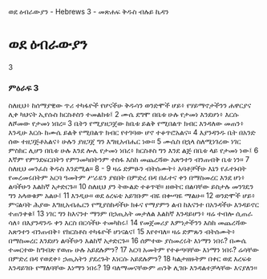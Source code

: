 ﻿
ወደ ዕብራውያን - Hebrews 3 - መጽሐፍ ቅዱስ ብሉይ ኪዳን
# ወደ ዕብራውያን
3
### ምዕራፍ 3
 ስለዚህ፥ ከሰማያዊው ጥሪ ተካፋዮች የሆናችሁ ቅዱሳን ወንድሞች ሆይ፥ የሃይማኖታችንን ሐዋርያና ሊቀ ካህናት ኢየሱስ ክርስቶስን ተመልከቱ፤
2  ሙሴ ደግሞ በቤቱ ሁሉ የታመነ እንደሆነ፥ እርሱ ለሾመው የታመነ ነበረ።
3  ቤትን የሚያዘጋጀው ከቤቱ ይልቅ የሚበልጥ ክብር እንዳለው መጠን፥ እንዲሁ እርሱ ከሙሴ ይልቅ የሚበልጥ ክብር የተገባው ሆኖ ተቆጥሮአልና።
4  እያንዳንዱ ቤት በአንድ ሰው ተዘጋጅቶአልና፥ ሁሉን ያዘጋጀ ግን እግዚአብሔር ነው።
5  ሙሴስ በኋላ ስለሚነገረው ነገር ምስክር ሊሆን በቤቱ ሁሉ እንደ ሎሌ የታመነ ነበረ፥ ክርስቶስ ግን እንደ ልጅ በቤቱ ላይ የታመነ ነው፤
6  እኛም የምንደፍርበትን የምንመካበትንም ተስፋ እስከ መጨረሻው አጽንተን ብንጠብቅ ቤቱ ነን።
7  ስለዚህ መንፈስ ቅዱስ እንደሚል።
8 -
9  ዛሬ ድምፁን ብትሰሙት፥ አባቶቻችሁ እኔን የፈተኑበት የመረመሩበትም አርባ ዓመትም ሥራዬን ያዩበት በምድረ በዳ በፈተና ቀን በማስመረር እንደ ሆነ፥ ልባችሁን እልከኛ አታድርጉ።
10  ስለዚህ ያን ትውልድ ተቆጥቼ። ዘወትር በልባቸው ይስታሉ መንገዴን ግን አላወቁም አልሁ፤
11  እንዲሁ። ወደ ዕረፍቴ አይገቡም ብዬ በቍጣዬ ማልሁ።
12  ወንድሞች ሆይ፥ ምናልባት ሕያው እግዚአብሔርን የሚያስክዳችሁ ክፉና የማያምን ልብ ከእናንተ በአንዳችሁ እንዳይኖር ተጠንቀቁ፤
13  ነገር ግን ከእናንተ ማንም በኃጢአት መታለል እልከኛ እንዳይሆን፥ ዛሬ ተብሎ ሲጠራ ሳለ፥ በእያንዳንዱ ቀን እርስ በርሳችሁ ተመካከሩ፤
14  የመጀመሪያ እምነታችንን እስከ መጨረሻው አጽንተን ብንጠብቅ፥ የክርስቶስ ተካፋዮች ሆነናልና፤
15  እየተባለ። ዛሬ ድምጹን ብትሰሙት፥ በማስመረር እንደሆነ ልባችሁን እልከኛ አታድርጉ።
16  ሰምተው ያስመረሩት እነማን ነበሩ? በሙሴ ተመርተው ከግብጽ የወጡ ሁሉ አይደሉምን?
17  አርባ አመትም የተቆጣባቸው እነማን ነበሩ? ሬሳቸው በምድረ በዳ የወደቀ፥ ኃጢአትን ያደረጉት እነርሱ አይደሉምን?
18  ካልታዘዙትም በቀር ወደ እረፍቱ እንዳይገቡ የማለባቸው እነማን ነበሩ?
19  ባለማመናቸውም ጠንቅ ሊገቡ እንዳልተቻላቸው እናያለን። 
